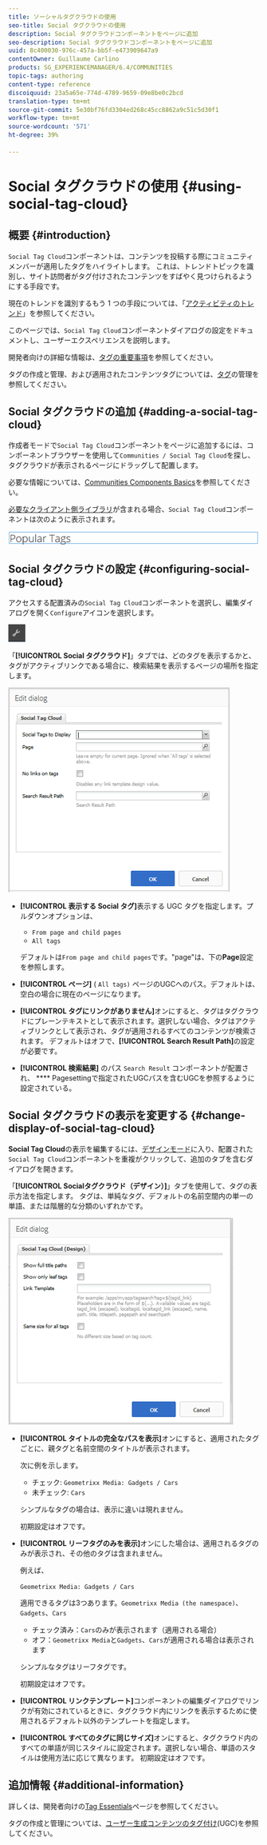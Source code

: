```yaml
---
title: ソーシャルタグクラウドの使用
seo-title: Social タグクラウドの使用
description: Social タグクラウドコンポーネントをページに追加
seo-description: Social タグクラウドコンポーネントをページに追加
uuid: 8c400030-976c-457a-bb5f-e473909647a9
contentOwner: Guillaume Carlino
products: SG_EXPERIENCEMANAGER/6.4/COMMUNITIES
topic-tags: authoring
content-type: reference
discoiquuid: 23a5a65e-774d-4789-9659-09e8be0c2bcd
translation-type: tm+mt
source-git-commit: 5e30bf76fd3304ed268c45cc8862a9c51c5d30f1
workflow-type: tm+mt
source-wordcount: '571'
ht-degree: 39%

---
```



# Social タグクラウドの使用  {#using-social-tag-cloud}

## 概要 {#introduction}

`Social Tag Cloud`コンポーネントは、コンテンツを投稿する際にコミュニティメンバーが適用したタグをハイライトします。 これは、トレンドトピックを識別し、サイト訪問者がタグ付けされたコンテンツをすばやく見つけられるようにする手段です。

現在のトレンドを識別するもう 1 つの手段については、「[アクティビティのトレンド](trends.md)」を参照してください。

このページでは、`Social Tag Cloud`コンポーネントダイアログの設定をドキュメントし、ユーザーエクスペリエンスを説明します。

開発者向けの詳細な情報は、[タグの重要事項](tag.md)を参照してください。

タグの作成と管理、および適用されたコンテンツタグについては、[タグ](../../help/sites-administering/tags.md)の管理を参照してください。

## Social タグクラウドの追加 {#adding-a-social-tag-cloud}

作成者モードで`Social Tag Cloud`コンポーネントをページに追加するには、コンポーネントブラウザーを使用して`Communities / Social Tag Cloud`を探し、タグクラウドが表示されるページにドラッグして配置します。

必要な情報については、[Communities Components Basics](basics.md)を参照してください。

[必要なクライアント側ライブラリ](tag.md#essentials-for-client-side)が含まれる場合、`Social Tag Cloud`コンポーネントは次のように表示されます。

![chlimage_1-303](assets/chlimage_1-303.png)

## Social タグクラウドの設定 {#configuring-social-tag-cloud}

アクセスする配置済みの`Social Tag Cloud`コンポーネントを選択し、編集ダイアログを開く`Configure`アイコンを選択します。

![chlimage_1-304](assets/chlimage_1-304.png)

「**[!UICONTROL Social タグクラウド]**」タブでは、どのタグを表示するかと、タグがアクティブリンクである場合に、検索結果を表示するページの場所を指定します。

![chlimage_1-305](assets/chlimage_1-305.png)

* **[!UICONTROL 表示する Social タグ]**&#x200B;表示する UGC タグを指定します。プルダウンオプションは、

   * `From page and child pages`
   * `All tags`

   デフォルトは`From page and child pages`です。&quot;page&quot;は、下の&#x200B;**Page**&#x200B;設定を参照します。

* **[!UICONTROL ページ]**
( 
`All tags)` ページのUGCへのパス。デフォルトは、空白の場合に現在のページになります。

* **[!UICONTROL タグにリンクがありません]**&#x200B;オンにすると、タグはタグクラウドにプレーンテキストとして表示されます。選択しない場合、タグはアクティブリンクとして表示され、タグが適用されるすべてのコンテンツが検索されます。 デフォルトはオフで、**[!UICONTROL Search Result Path]**&#x200B;の設定が必要です。

* **[!UICONTROL 検索結果]**
のパス 
`Search Result` コンポーネントが配置され、 **** Pagesettingで指定されたUGCパスを含むUGCを参照するように設定されている。

## Social タグクラウドの表示を変更する {#change-display-of-social-tag-cloud}

**Social Tag Cloud**&#x200B;の表示を編集するには、[デザインモード](../../help/sites-authoring/default-components-designmode.md)に入り、配置された`Social Tag Cloud`コンポーネントを重複がクリックして、追加のタブを含むダイアログを開きます。

「**[!UICONTROL Socialタグクラウド（デザイン）]**」タブを使用して、タグの表示方法を指定します。 タグは、単純なタグ、デフォルトの名前空間内の単一の単語、または階層的な分類のいずれかです。

![chlimage_1-306](assets/chlimage_1-306.png)

* **[!UICONTROL タイトルの完全なパスを表示]**&#x200B;オンにすると、適用されたタグごとに、親タグと名前空間のタイトルが表示されます。

   次に例を示します。

   * チェック: `Geometrixx Media: Gadgets / Cars`
   * 未チェック: `Cars`

   シンプルなタグの場合は、表示に違いは現れません。

   初期設定はオフです。

* **[!UICONTROL リーフタグのみを表示]**&#x200B;オンにした場合は、適用されるタグのみが表示され、その他のタグは含まれません。

   例えば、

   `Geometrixx Media: Gadgets / Cars`

   適用できるタグは3つあります。`Geometrixx Media (the namespace)`、`Gadgets`、`Cars`

   * チェック済み：`Cars`のみが表示されます（適用される場合）
   * オフ：`Geometrixx Media`と`Gadgets`、`Cars`が適用される場合は表示されます

   シンプルなタグはリーフタグです。

   初期設定はオフです。

* **[!UICONTROL リンクテンプレート]**&#x200B;コンポーネントの編集ダイアログでリンクが有効にされているときに、タグクラウド内にリンクを表示するために使用されるデフォルト以外のテンプレートを指定します。

* **[!UICONTROL すべてのタグに同じサイズ]**&#x200B;オンにすると、タグクラウド内のすべての単語が同じスタイルに設定されます。選択しない場合、単語のスタイルは使用方法に応じて異なります。 初期設定はオフです。

## 追加情報 {#additional-information}

詳しくは、開発者向けの[Tag Essentials](tag.md)ページを参照してください。

タグの作成と管理については、[ユーザー生成コンテンツのタグ付け](tag-ugc.md)(UGC)を参照してください。
